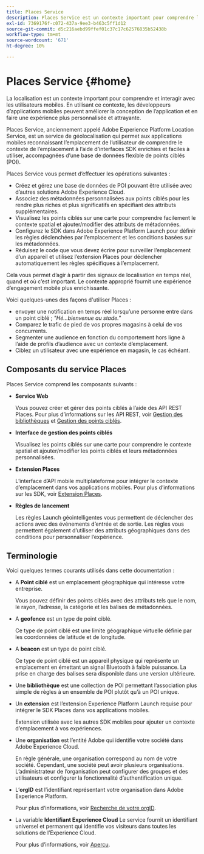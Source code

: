 ```yaml
---
title: Places Service
description: Places Service est un contexte important pour comprendre l’engagement des utilisateurs mobiles. En utilisant ce contexte, les développeurs d’applications mobiles peuvent améliorer la conception de l’application et en faire une expérience plus personnalisée et attrayante.
exl-id: 7369176f-c072-437a-9ee3-b463c5ff1d12
source-git-commit: d5c216aebd99ffef01c37c17c62576835b52438b
workflow-type: tm+mt
source-wordcount: '671'
ht-degree: 10%

---
```


# Places Service {#home}

La localisation est un contexte important pour comprendre et interagir avec les utilisateurs mobiles. En utilisant ce contexte, les développeurs d’applications mobiles peuvent améliorer la conception de l’application et en faire une expérience plus personnalisée et attrayante.

Places Service, anciennement appelé Adobe Experience Platform Location Service, est un service de géolocalisation qui permet aux applications mobiles reconnaissant l’emplacement de l’utilisateur de comprendre le contexte de l’emplacement à l’aide d’interfaces SDK enrichies et faciles à utiliser, accompagnées d’une base de données flexible de points ciblés (POI).

Places Service vous permet d’effectuer les opérations suivantes :

* Créez et gérez une base de données de POI pouvant être utilisée avec d’autres solutions Adobe Experience Cloud.
* Associez des métadonnées personnalisées aux points ciblés pour les rendre plus riches et plus significatifs en spécifiant des attributs supplémentaires.
* Visualisez les points ciblés sur une carte pour comprendre facilement le contexte spatial et ajouter/modifier des attributs de métadonnées.
* Configurez le SDK dans Adobe Experience Platform Launch pour définir les règles déclenchées par l’emplacement et les conditions basées sur les métadonnées.
* Réduisez le code que vous devez écrire pour surveiller l’emplacement d’un appareil et utilisez l’extension Places pour déclencher automatiquement les règles spécifiques à l’emplacement.

Cela vous permet d’agir à partir des signaux de localisation en temps réel, quand et où c’est important. Le contexte approprié fournit une expérience d’engagement mobile plus enrichissante.

Voici quelques-unes des façons d&#39;utiliser Places :

* envoyer une notification en temps réel lorsqu’une personne entre dans un point ciblé ; *&quot;Hé...bienvenue au stade.&quot;*
* Comparez le trafic de pied de vos propres magasins à celui de vos concurrents.
* Segmenter une audience en fonction du comportement hors ligne à l’aide de profils d’audience avec un contexte d’emplacement.
* Ciblez un utilisateur avec une expérience en magasin, le cas échéant.

## Composants du service Places

Places Service comprend les composants suivants :

* **Service Web**

  Vous pouvez créer et gérer des points ciblés à l’aide des API REST Places. Pour plus d’informations sur les API REST, voir [Gestion des bibliothèques](/help/web-service-api/api-usage/manage-libraries/manage-libraries.md) et [Gestion des points ciblés](/help/web-service-api/api-usage/manage-pois/manage-pois.md).

* **Interface de gestion des points ciblés**

  Visualisez les points ciblés sur une carte pour comprendre le contexte spatial et ajouter/modifier les points ciblés et leurs métadonnées personnalisées.

* **Extension Places**

  L’interface d’API mobile multiplateforme pour intégrer le contexte d’emplacement dans vos applications mobiles. Pour plus d’informations sur les SDK, voir [Extension Places](/help/places-ext-aep-sdks/places-extension/places-extension.md).

* **Règles de lancement**

  Les règles Launch géointelligentes vous permettent de déclencher des actions avec des événements d’entrée et de sortie. Les règles vous permettent également d’utiliser des attributs géographiques dans des conditions pour personnaliser l’expérience.

## Terminologie

Voici quelques termes courants utilisés dans cette documentation :

* A **Point ciblé** est un emplacement géographique qui intéresse votre entreprise.

  Vous pouvez définir des points ciblés avec des attributs tels que le nom, le rayon, l’adresse, la catégorie et les balises de métadonnées.

* A **geofence** est un type de point ciblé.

  Ce type de point ciblé est une limite géographique virtuelle définie par les coordonnées de latitude et de longitude.

* A **beacon** est un type de point ciblé.

  Ce type de point ciblé est un appareil physique qui représente un emplacement en émettant un signal Bluetooth à faible puissance. La prise en charge des balises sera disponible dans une version ultérieure.

* Une **bibliothèque** est une collection de POI permettant l’association plus simple de règles à un ensemble de POI plutôt qu’à un POI unique.

* Un **extension** est l’extension Experience Platform Launch requise pour intégrer le SDK Places dans vos applications mobiles.

  Extension utilisée avec les autres SDK mobiles pour ajouter un contexte d’emplacement à vos expériences.

* Une **organisation** est l’entité Adobe qui identifie votre société dans Adobe Experience Cloud.

  En règle générale, une organisation correspond au nom de votre société. Cependant, une société peut avoir plusieurs organisations. L’administrateur de l’organisation peut configurer des groupes et des utilisateurs et configurer la fonctionnalité d’authentification unique.

* L’**orgID** est l’identifiant représentant votre organisation dans Adobe Experience Platform.

  Pour plus d’informations, voir [Recherche de votre orgID](https://forums.adobe.com/thread/2339895).

* La variable **Identifiant Experience Cloud** Le service fournit un identifiant universel et permanent qui identifie vos visiteurs dans toutes les solutions de l’Experience Cloud.

  Pour plus d’informations, voir [Aperçu](https://experienceleague.adobe.com/docs/id-service/using/intro/overview.html?lang=fr).
